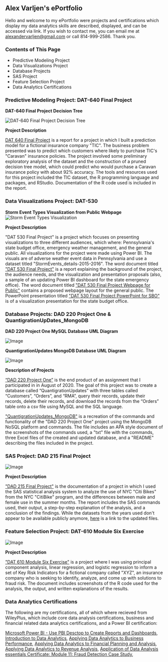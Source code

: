 ## Alex Varljen's ePortfolio

Hello and welcome to my ePortfolio were projects and certifications which display my data analytics skills are described, displayed, and can be accessed via link. If you wish to contact me, you can email me at alexandervarljen@gmail.com or call 814-999-2586. Thank you.

### Contents of This Page

   - Predictive Modeling Project
   - Data Visualizations Project
   - Database Projects
   - SAS Project
   - Feature Selection Project
   - Data Analytics Certifications

### Predictive Modeling Project: DAT-640 Final Project

**DAT-640 Final Project Decision Tree**

![DAT-640 Final Project Decision Tree](https://github.com/alexander-varljen/alexander-varljen.github.io/blob/main/docs/assets/DAT-640%20Decision%20Tree.png)

**Project Description**

[DAT 640 Final Project](https://docs.google.com/document/d/1MaaLNNyBRTXur2B3V0e1s8Pz4Rw5QLnk/edit?usp=sharing&ouid=105763848355793464629&rtpof=true&sd=true) is a report for a project in which I built a prediction model for a fictional insurance company "TIC". The business problem presented was to predict which customers where likely to purchase TIC's "Caravan" insurance policies. The project involved some preliminary exploratory analysis of the dataset and the construction of a pruned decision tree model, which could predict who would purchase a Caravan insurance policy with about 92% accuracy. The tools and resources used for this project included the TIC dataset, the R programming language and packages, and RStudio. Documentation of the R code used is included in the report.

### Data Visualizations Project: DAT-530

**Storm Event Types Visualization from Public Webpage**
![Storm Event Types Visualization](https://github.com/alexander-varljen/alexander-varljen.github.io/blob/main/docs/assets/DAT-530%20Storm%20Event%20Types%20Visualization.png)

**Project Description**

"DAT 530 Final Project" is a project which focuses on presenting visualizations to three different audiences, which where: Pennsylvania's state budget office, emergency weather management, and the general public. All visualizations for the project were made using Power BI. The visuals are of adverse weather event data in Pennsylvania and use a dataset titled "StormEvents_details-2015-2016". The word document titled ["DAT 530 Final Project"](https://docs.google.com/document/d/1M9AtdhyY8XFOhr57x_KXTQi49rE7znyI/edit?usp=drive_link&ouid=105763848355793464629&rtpof=true&sd=true) is a report explaining the background of the project, the audience needs, and the visualization and presentation proposals (also, a sample of an updating Power BI dashboard for the state emergency office). The word document titled ["DAT 530 Final Project Webpage for Public"](https://docs.google.com/document/d/1Sn0kHfXEoTKZ42QIJts61XkAQ4VuOLCs/edit?usp=drive_link&ouid=105763848355793464629&rtpof=true&sd=true) contains a proposed webpage layout for the general public. The PowerPoint presentation titled ["DAT 530 Final Project PowerPoint for SBO"](https://docs.google.com/document/d/1r0OD_9OLRmNysAlGDiCOVeTzcKG1i4xi/edit?usp=drive_link&ouid=105763848355793464629&rtpof=true&sd=true) is of a visualization presentation for the state budget office.

### Database Projects: DAD 220 Project One & QuantigrationUpDates_MongoDB

**DAD 220 Project One MySQL Database UML Diagram**

![Image](https://github.com/alexander-varljen/alexander-varljen.github.io/blob/main/artifactthreemysqldiagram.png)

**QuantigrationUpdates MongoDB Database UML Diagram**

![Image](https://github.com/alexander-varljen/alexander-varljen.github.io/blob/main/artifactthreemongodbdiagram.png)

**Description of Projects**

[“DAD 220 Project One”](https://docs.google.com/document/d/1CoFVIrW8W55dp7rVdbAJmk7R1G8_UBHw/edit?usp=drive_link&ouid=105763848355793464629&rtpof=true&sd=true) is the end product of an assignment that I participated in in August of 2020. The goal of this project was to create a database called “QuantigrationUpdates” with three tables called “Customers”, “Orders”, and “RMA”, query their records, update their records, delete their records, and download the records from the “Orders” table onto a csv file using MySQL and the SQL language.

["QuantigrationUpdates_MongoDB"](https://drive.google.com/file/d/1_g7TenC9WLaE54hyAG3cTDpikewiYOjs/view?usp=drive_link) is a recreation of the commands and functionality of the "DAD 220 Project One" project using the MongoDB NoSQL platform and commands. The file includes an APA style document of the screenshots of the commands used, a "txt" file with the commands, three Excel files of the created and updated database, and a "README" describing the files included in the project.

### SAS Project: DAD 215 Final Project

![Image](https://github.com/alexander-varljen/alexander-varljen.github.io/blob/main/DAD%20215%20Visualization.png)

**Project Description**

["DAD 215 Final Project"](https://docs.google.com/document/d/16vteX_fJi3EoGVRfYjCMuJ8fL2PNqT44/edit?usp=drive_link&ouid=105763848355793464629&rtpof=true&sd=true) is the documentation of a project in which I used the SAS statistical analysis system to analyze the use of NYC "Citi Bikes" from the NYC "CitiBike" program, and the differences between male and female use in the summer months. The report includes the SAS commands used, their output, a step-by-step explanation of the analysis, and a conclusion of the findings. While the datasets from the years used don't appear to be available publicly anymore, [here](https://s3.amazonaws.com/tripdata/index.html) is a link to the updated files.

### Feature Selection Project: DAT-610 Module Six Exercise

![Image](https://github.com/alexander-varljen/alexander-varljen.github.io/blob/main/DAT-610%20Module%20Six%20Exercise%20Visual.png)

**Project Description**

["DAT 610 Module Six Exercise"](https://docs.google.com/document/d/1PH8iGJLJV5LZNxqSB2pwS9qP1F6hgq0M/edit?usp=drive_link&ouid=105763848355793464629&rtpof=true&sd=true) is a project where I was using principal component analysis, linear regression, and logistic regression to inform a set of Key Risk Indicators for a fictional company called "XYZ", an insurance company who is seeking to identify, analyze, and come up with solutions to fraud risk. The document includes screenshots of the R code used for the analysis, the output, and written explanations of the results.

### Data Analytics Certifications

The following are my certifications, all of which where recieved from WileyPlus, which include core data analysis certifications, business and financial related data analytics certifications, and a Power BI certification:

[Microsoft Power BI - Use PBI Desctop to Create Reports and Dashboards](https://drive.google.com/file/d/1i1p6TQz99nJaLw9eTAST3YC40r-RlFcf/view?usp=drive_link),
[Introduction to Data Analytics](https://drive.google.com/file/d/1rwKX6lKTKfK1AXSmEOilkTVTHBMmAjCT/view?usp=drive_link),
[Applying Data Analytics to Business Performance](https://drive.google.com/file/d/1h-4sGf1x58YwjREDVxji95bNkKvz0vVO/view?usp=drive_link),
[Applying Data Analytics to Financial Planning and Analysis](https://drive.google.com/file/d/1A0I-2dHDYjEJwQl8cwKpbwR67CuTtuVL/view?usp=drive_link),
[Applying Data Analytics to Revenue Analysis](https://drive.google.com/file/d/1KMkqQQ7YTVSCWfTjFlmozd0QNMblJ0ux/view?usp=drive_link),
[Application of Data Analysis essentials Certificate: Module 11: Fraud Detection Case Study](https://drive.google.com/file/d/1xsWsWoIRJs9yk8GqLRCICxlAffg9ysL_/view?usp=drive_link),

